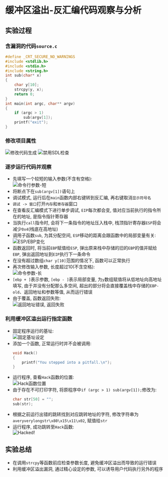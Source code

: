 # 缓冲区溢出-反汇编代码观察与分析
## 实验过程
### 含漏洞的代码`source.c`
```c
#define _CRT_SECURE_NO_WARNINGS
#include <stdlib.h>
#include <stdio.h>
#include <string.h>
int sub(char* x)
{
    char y[10];
    strcpy(y, x);
    return 0;
}
int main(int argc, char** argv)
{
    if (argc > 1)
        sub(argv[1]);
    printf("exit");
}
```
### 修改项目属性
![修改代码生成](img/fix1-codebuild.jpg)
![禁用SDL检查](img/fix2-SDLcheck.jpg)
### 逐步运行代码并观察
- 先填写一个较短的输入参数(不含有空格):<br>
  ![命令行参数-短](img/input-short.jpg)
- 将断点下在`sub(argv[1])`语句上
- 调试模式, 运行后在`main`函数内部右键转到反汇编, 再右键取消`显示符号名`
- `调试 -> 窗口`打开`内存`和`寄存器`窗口
- 在查看反汇编模式下进行单步调试, `EIP`每次都会变, 值对应当前执行的指令所在的地址, 是指令指针寄存器
- 当执行`call`指令时, 会将下一条指令的地址压入栈中, 栈顶指针寄存器`ESP`将会减少`0x4`(栈底在高地址)
- 调用子函数`sub`, 为其分配空间, `ESP`移动的距离会跟函数中的局部变量有关:<br>
  ![ESP/EBP变化](img/call-sub.jpg)<br>
- 函数返回时, 将当前`EBP`赋值给`ESP`, 弹出原来栈中存储的旧的`EBP`的值并赋给`EBP`, 弹出返回地址到`EIP`执行下一条命令
- 在没有超过数组`char y[10]`范围的情况下, 函数可以正常执行
- 再次修改输入参数, 长度超过10(不含空格):<br>
  ![命令参数-长](img/input-long.jpg)
- `[ebp + ]`表示参数, `[ebp - ]`表示局部变量, 为`y`数组赋值将从低地址向高地址填写, 由于并没有分配那么多空间, 超出的部分将会直接覆盖栈中存储的`EBP-old`、返回地址和参数等值, 从而运行错误
- 由于覆盖, 函数返回失败:<br>
  ![返回地址错误, 返回失败](img/return-error.jpg)
### 利用缓冲区溢出运行指定函数
- 固定程序运行的基址: <br>
![固定基址设定](img/fix-base-addr.jpg)
- 添加一个函数, 正常运行时并不会被调用:
    ```c
    void Hack()
    {
        printf("You stepped into a pitfall.\n");
    }
    ```
- 运行程序, 查看`Hack`函数的位置: <br>
![Hack函数位置](img/hacked-pos.jpg)
- 由于存在不可打印字符, 将原程序中`if (argc > 1) sub(argv[1]);`修改为: <br>
  ```c
  char str[50] = "";
  sub(str);
  ```
- 根据之前运行出错的跳转找到对应跳转地址的字符, 修改字符串为`averyverylongstr\x80\x15\x11\x02`, 赋值给`str`
- 运行程序, 成功跳转至`Hack`函数:<br>
![Hacked!](img/hacked.jpg)
## 实验总结
- 在调用`strcpy`等函数前应检查参数长度, 避免缓冲区溢出而导致的运行错误
- 利用缓冲区溢出漏洞, 通过精心设定的参数, 可以诱导用户代码执行另外的程序